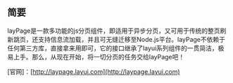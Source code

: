 ﻿
## 简要
layPage是一款多功能的js分页组件，即适用于异步分页，又可用于传统的整页刷新跳页，还支持信息流加载，并且可无缝迁移至Node.js平台。layPage不依赖于任何第三方库，直接拿来用即可，它的接口继承了layui系列组件的一贯简洁，极易上手。那么，从现在开始，将一切分页的任务交给layPage吧！


[官网]：[http://laypage.layui.com](http://laypage.layui.com) 


